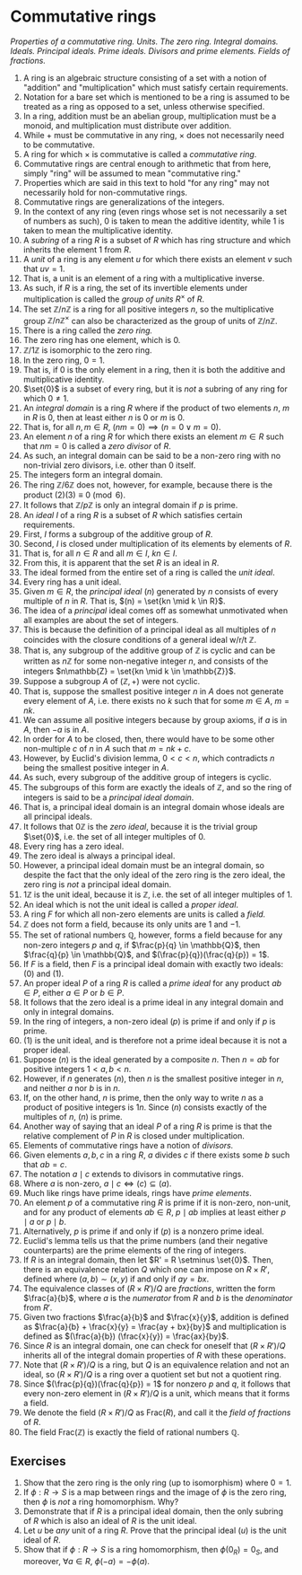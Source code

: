 # Commutative rings

*Properties of a commutative ring. Units. The zero ring. Integral domains. Ideals. Principal ideals. Prime ideals. Divisors and prime elements. Fields of fractions.*

1. A ring is an algebraic structure consisting of a set with a notion of "addition" and "multiplication" which must satisfy certain requirements.
2. Notation for a bare set which is mentioned to be a ring is assumed to be treated as a ring as opposed to a set, unless otherwise specified.
3. In a ring, addition must be an abelian group, multiplication must be a monoid, and multiplication must distribute over addition.
4. While $+$ must be commutative in any ring, $\times$ does not necessarily need to be commutative.
5. A ring for which $\times$ is commutative is called a *commutative ring*.
6. Commutative rings are central enough to arithmetic that from here, simply "ring" will be assumed to mean "commutative ring."
7. Properties which are said in this text to hold "for any ring" may not necessarily hold for non-commutative rings.
8. Commutative rings are generalizations of the integers.
9. In the context of any ring (even rings whose set is not necessarily a set of numbers as such), $0$ is taken to mean the additive identity, while $1$ is taken to mean the multiplicative identity.
10. A *subring* of a ring $R$ is a subset of $R$ which has ring structure and which inherits the element $1$ from $R$.
11. A *unit* of a ring is any element $u$ for which there exists an element $v$ such that $uv = 1$.
12. That is, a unit is an element of a ring with a multiplicative inverse.
13. As such, if $R$ is a ring, the set of its invertible elements under multiplication is called the *group of units* $R^{\times}$ of $R$.
14. The set $\mathbb{Z}/n\mathbb{Z}$ is a ring for all positive integers $n$, so the multiplicative group $\mathbb{Z}/n\mathbb{Z}^{\times}$ can also be characterized as the group of units of $\mathbb{Z}/n\mathbb{Z}$.
15. There is a ring called the *zero ring.*
16. The zero ring has one element, which is $0$.
17. $\mathbb{Z}/1\mathbb{Z}$ is isomorphic to the zero ring.
18. In the zero ring, $0 = 1$.
19. That is, if $0$ is the only element in a ring, then it is both the additive and multiplicative identity.
20. $\set{0}$ is a subset of every ring, but it is *not* a subring of any ring for which $0 \neq 1$.
21. An *integral domain* is a ring $R$ where if the product of two elements $n$, $m$ in $R$ is $0$, then at least either $n$ is $0$ or $m$ is  $0$.
22. That is, for all $n, m \in R$, $(nm = 0) \implies (n = 0 \lor m = 0)$.
23. An element $n$ of a ring $R$ for which there exists an element $m \in R$ such that $nm = 0$ is called a *zero divisor* of $R$.
24. As such, an integral domain can be said to be a non-zero ring with no non-trivial zero divisors, i.e. other than $0$ itself.
25. The integers form an integral domain.
26. The ring $\mathbb{Z}/6\mathbb{Z}$ does not, however, for example, because there is the product $(2)(3) \equiv 0 \pmod{6}$.
27. It follows that $\mathbb{Z}/p\mathbb{Z}$ is only an integral domain if $p$ is prime.
28. An *ideal* $I$ of a ring $R$ is a subset of $R$ which satisfies certain requirements.
29. First, $I$ forms a subgroup of the additive group of $R$.
30. Second, $I$ is closed under multiplication of its elements by elements of $R$.
31. That is, for all $n \in R$ and all $m \in I$, $kn \in I$.
32. From this, it is apparent that the set $R$ is an ideal in $R$.
33. The ideal formed from the entire set of a ring is called the *unit ideal*.
34. Every ring has a unit ideal.
35. Given $m \in R$, the *principal ideal* $(n)$ generated by $n$ consists of every multiple of $n$ in $R$. That is, $(n) = \set{kn \mid k \in R}$.
36. The idea of a *principal* ideal comes off as somewhat unmotivated when all examples are about the set of integers.
37. This is because the definition of a principal ideal as all multiples of $n$ coincides with the closure conditions of a general ideal w/r/t $\mathbb{Z}$.
38. That is, any subgroup of the additive group of $\mathbb{Z}$ is cyclic and can be written as $n\mathbb{Z}$ for some non-negative integer $n$, and consists of the integers $n\mathbb{Z} = \set{kn \mid k \in \mathbb{Z}}$.
39. Suppose a subgroup $A$ of $(\mathbb{Z}, +)$ were not cyclic.
40. That is, suppose the smallest positive integer $n$ in $A$ does not generate every element of $A$, i.e. there exists no $k$ such that for some $m \in A$, $m = nk$.
41. We can assume all positive integers because by group axioms, if $a$ is in $A$, then $-a$ is in $A$.
42. In order for $A$ to be closed, then, there would have to be some other non-multiple $c$ of $n$ in $A$ such that $m = nk + c$.
43. However, by Euclid's division lemma, $0 < c < n$, which contradicts $n$ being the smallest positive integer in $A$.
44. As such, every subgroup of the additive group of integers is cyclic.
45. The subgroups of this form are exactly the ideals of $\mathbb{Z}$, and so the ring of integers is said to be a *principal ideal domain*.
46. That is, a principal ideal domain is an integral domain whose ideals are all principal ideals.
47. It follows that $0\mathbb{Z}$ is the *zero ideal*, because it is the trivial group $\set{0}$, i.e. the set of all integer multiples of $0$.
48. Every ring has a zero ideal.
49. The zero ideal is always a principal ideal.
50. However, a principal ideal domain must be an integral domain, so despite the fact that the only ideal of the zero ring is the zero ideal, the zero ring is *not* a principal ideal domain.
51. $1\mathbb{Z}$ is the unit ideal, because it is $\mathbb{Z}$, i.e. the set of all integer multiples of $1$.
52. An ideal which is not the unit ideal is called a *proper ideal*.
53. A ring $F$ for which all non-zero elements are units is called a *field.*
54. $\mathbb{Z}$ does not form a field, because its only units are $1$ and $-1$.
55. The set of rational numbers $\mathbb{Q}$, however, forms a field because for any non-zero integers $p$ and $q$, if $\frac{p}{q} \in \mathbb{Q}$, then $\frac{q}{p} \in \mathbb{Q}$, and $(\frac{p}{q})(\frac{q}{p}) = 1$.
56. If $F$ is a field, then $F$ is a principal ideal domain with exactly two ideals: $(0)$ and $(1)$.
57. An proper ideal $P$ of a ring $R$ is called a *prime ideal* for any product $ab \in P$, either $a \in P$ or $b \in P$.
58. It follows that the zero ideal is a prime ideal in any integral domain and only in integral domains.
59. In the ring of integers, a non-zero ideal $(p)$ is prime if and only if $p$ is prime.
60. $(1)$ is the unit ideal, and is therefore not a prime ideal because it is not a proper ideal.
61. Suppose $(n)$ is the ideal generated by a composite $n$. Then $n = ab$ for positive integers $1 < a, b < n$.
62. However, if $n$ generates $(n)$, then $n$ is the smallest positive integer in $n$, and neither $a$ nor $b$ is in $n$.
63. If, on the other hand, $n$ is prime, then the only way to write $n$ as a product of positive integers is $1n$. Since $(n)$ consists exactly of the multiples of $n$, $(n)$ is prime.
64. Another way of saying that an ideal $P$ of a ring $R$ is prime is that the relative complement of $P$ in $R$ is closed under multiplication.
65. Elements of commutative rings have a notion of *divisors.*
66. Given elements $a, b, c$ in a ring $R$, $a$ divides $c$ if there exists some $b$ such that $ab = c$.
67. The notation $a \mid c$ extends to divisors in commutative rings.
68. Where $a$ is non-zero, $a \mid c \iff (c) \subseteq (a)$.
69. Much like rings have prime ideals, rings have *prime elements*.
70. An element $p$ of a commutative ring $R$ is prime if it is non-zero, non-unit, and for any product of elements $ab \in R$, $p \mid ab$ implies at least either $p \mid a$ or $p \mid b$.
71. Alternatively, $p$ is prime if and only if $(p)$ is a nonzero prime ideal.
72. Euclid's lemma tells us that the prime numbers (and their negative counterparts) are the prime elements of the ring of integers.
73. If $R$ is an integral domain, then let $R' = R \setminus \set{0}$. Then, there is an equivalence relation $Q$ which one can impose on $R \times R'$, defined where $(a, b) \sim (x, y)$ if and only if $ay = bx$.
74. The equivalence classes of $(R \times R') / Q$ are *fractions*, written the form $\frac{a}{b}$, where $a$ is the *numerator* from $R$ and $b$ is the *denominator* from $R'$.
75. Given two fractions $\frac{a}{b}$ and $\frac{x}{y}$, addition is defined as $\frac{a}{b} + \frac{x}{y} = \frac{ay + bx}{by}$ and multiplication is defined as $(\frac{a}{b}) (\frac{x}{y}) = \frac{ax}{by}$.
76. Since $R$ is an integral domain, one can check for oneself that $(R \times R') / Q$ inherits all of the integral domain properties of $R$ with these operations.
77. Note that $(R \times R') / Q$ is a ring, but $Q$ is an equivalence relation and not an ideal, so $(R \times R') / Q$ is a ring over a quotient set but not a quotient ring.
78. Since $(\frac{p}{q})(\frac{q}{p}) = 1$ for nonzero $p$ and $q$, it follows that every non-zero element in $(R \times R') / Q$ is a unit, which means that it forms a field.
79. We denote the field $(R \times R') / Q$ as $\text{Frac}(R)$, and call it the *field of fractions* of $R$.
80. The field $\text{Frac}(\mathbb{Z})$ is exactly the field of rational numbers $\mathbb{Q}$.

## Exercises

1. Show that the zero ring is the only ring (up to isomorphism) where $0 = 1$.
2. If $\phi : R \to S$ is a map between rings and the image of $\phi$ is the zero ring, then $\phi$ is *not* a ring homomorphism. Why?
3. Demonstrate that if $R$ is a principal ideal domain, then the only subring of $R$ which is also an ideal of $R$ is the unit ideal.
4. Let $u$ be *any* unit of a ring $R$. Prove that the principal ideal $(u)$ is the unit ideal of $R$.
5. Show that if $\phi : R \to S$ is a ring homomorphism, then $\phi(0_R) = 0_S$, and moreover, $\forall{a} \in R$, $\phi(-a) = -\phi(a)$.  
